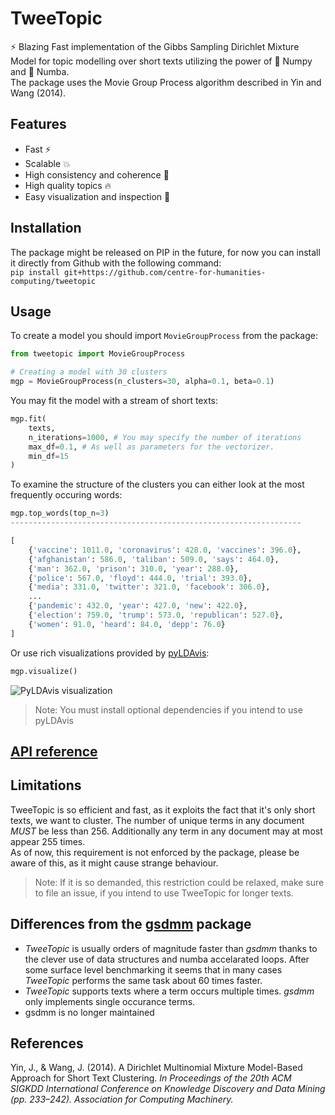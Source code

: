 # TweeTopic

:zap: Blazing Fast implementation of the Gibbs Sampling Dirichlet Mixture Model for topic modelling over short texts utilizing the power of :1234: Numpy and :snake: Numba.
<br>The package uses the Movie Group Process algorithm described in Yin and Wang (2014).

## Features

- Fast :zap:
- Scalable :collision:
- High consistency and coherence :dart:
- High quality topics :fire:
- Easy visualization and inspection :eyes:

## Installation

The package might be released on PIP in the future, for now you can install it directly from Github with the following command:
<br>
`pip install git+https://github.com/centre-for-humanities-computing/tweetopic`

## Usage

To create a model you should import `MovieGroupProcess` from the package:

```python
from tweetopic import MovieGroupProcess

# Creating a model with 30 clusters
mgp = MovieGroupProcess(n_clusters=30, alpha=0.1, beta=0.1)
```

You may fit the model with a stream of short texts:

```python
mgp.fit(
    texts,
    n_iterations=1000, # You may specify the number of iterations
    max_df=0.1, # As well as parameters for the vectorizer.
    min_df=15
)
```

To examine the structure of the clusters you can either look at the most frequently occuring words:

```python
mgp.top_words(top_n=3)
-----------------------------------------------------------------

[
    {'vaccine': 1011.0, 'coronavirus': 428.0, 'vaccines': 396.0},
    {'afghanistan': 586.0, 'taliban': 509.0, 'says': 464.0},
    {'man': 362.0, 'prison': 310.0, 'year': 288.0},
    {'police': 567.0, 'floyd': 444.0, 'trial': 393.0},
    {'media': 331.0, 'twitter': 321.0, 'facebook': 306.0},
    ...
    {'pandemic': 432.0, 'year': 427.0, 'new': 422.0},
    {'election': 759.0, 'trump': 573.0, 'republican': 527.0},
    {'women': 91.0, 'heard': 84.0, 'depp': 76.0}
]
```

Or use rich visualizations provided by [pyLDAvis](https://github.com/bmabey/pyLDAvis):

```python
mgp.visualize()
```

![PyLDAvis visualization](https://github.com/centre-for-humanities-computing/tweetopic/blob/main/assets/pyldavis.png)

> Note: You must install optional dependencies if you intend to use pyLDAvis

## [API reference](https://centre-for-humanities-computing.github.io/tweetopic/)

## Limitations

TweeTopic is so efficient and fast, as it exploits the fact that it's only short texts, we want to cluster. The number of unique terms in any document _MUST_ be less than 256.
Additionally any term in any document may at most appear 255 times.
<br>As of now, this requirement is not enforced by the package, please be aware of this, as it might cause strange behaviour.

> Note: If it is so demanded, this restriction could be relaxed, make sure to file an issue, if you intend to use TweeTopic for longer texts.

## Differences from the [gsdmm](https://github.com/rwalk/gsdmm) package

- _TweeTopic_ is usually orders of magnitude faster than _gsdmm_ thanks to the clever use of data structures and numba accelarated loops.
  After some surface level benchmarking it seems that in many cases _TweeTopic_ performs the same task about 60 times faster.
- _TweeTopic_ supports texts where a term occurs multiple times. _gsdmm_ only implements single occurance terms.
- gsdmm is no longer maintained

## References

Yin, J., & Wang, J. (2014). A Dirichlet Multinomial Mixture Model-Based Approach for Short Text Clustering. _In Proceedings of the 20th ACM SIGKDD International Conference on Knowledge Discovery and Data Mining (pp. 233–242). Association for Computing Machinery._

